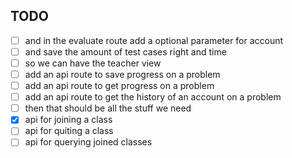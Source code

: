 ## TODO

- [ ] and in the evaluate route add a optional parameter for account
- [ ] and save the amount of test cases right and time 
- [ ] so we can have the teacher view
- [ ] add an api route to save progress on a problem
- [ ] add an api route to get progress on a problem
- [ ] add an api route to get the history of an account on a problem
- [ ] then that should be all the stuff we need
- [x] api for joining a class
- [ ] api for quiting a class
- [ ] api for querying joined classes